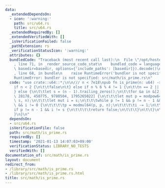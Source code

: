 ```yaml
---
data:
  _extendedDependsOn:
  - icon: ':warning:'
    path: src/u64.rs
    title: src/u64.rs
  _extendedRequiredBy: []
  _extendedVerifiedWith: []
  _isVerificationFailed: false
  _pathExtension: rs
  _verificationStatusIcon: ':warning:'
  attributes: {}
  bundledCode: "Traceback (most recent call last):\n  File \"/opt/hostedtoolcache/Python/3.9.1/x64/lib/python3.9/site-packages/onlinejudge_verify/documentation/build.py\"\
    , line 71, in _render_source_code_stat\n    bundled_code = language.bundle(stat.path,\
    \ basedir=basedir, options={'include_paths': [basedir]}).decode()\n  File \"/opt/hostedtoolcache/Python/3.9.1/x64/lib/python3.9/site-packages/onlinejudge_verify/languages/user_defined.py\"\
    , line 68, in bundle\n    raise RuntimeError('bundler is not specified: {}'.format(path.as_posix()))\n\
    RuntimeError: bundler is not specified: src/math/is_prime.rs\n"
  code: "use crate::u64::*;\n\n/// n < 7e18\npub fn is_prime(n: u64) -> bool {\n\t\
    if n < 2 {\n\t\tfalse\n\t} else if n % 6 % 4 != 1 {\n\t\tn == 2 || n == 3\n\t\
    } else {\n\t\tlet s = (n - 1).trailing_zeros();\n\t\tfor &a in &[2, 325, 9375,\
    \ 28178, 450775, 9780504, 1795265022] {\n\t\t\tlet mut p = modpow64(a % n, n >>\
    \ s, n);\n\t\t\tlet mut i = s;\n\t\t\twhile p != 1 && p != n - 1 && a % n != 0\
    \ && i != 0 {\n\t\t\t\tp = modmul64(p, p, n);\n\t\t\t\ti -= 1;\n\t\t\t}\n\t\t\t\
    if p != n - 1 && i != s {\n\t\t\t\treturn false;\n\t\t\t}\n\t\t}\n\t\ttrue\n\t\
    }\n}\n"
  dependsOn:
  - src/u64.rs
  isVerificationFile: false
  path: src/math/is_prime.rs
  requiredBy: []
  timestamp: '2021-01-13 14:07:03+09:00'
  verificationStatus: LIBRARY_NO_TESTS
  verifiedWith: []
documentation_of: src/math/is_prime.rs
layout: document
redirect_from:
- /library/src/math/is_prime.rs
- /library/src/math/is_prime.rs.html
title: src/math/is_prime.rs
---
```

